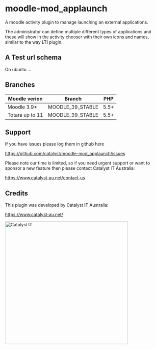 # moodle-mod_applaunch

A moodle activity plugin to manage launching an external applications.

The administrator can define multiple different types of applications and these will show
in the activity chooser with their own icons and names, similar to the way LTI plugin.


A Test url schema
-----------------

On ubuntu ...


Branches
--------

| Moodle verion     | Branch           | PHP  |
| ----------------- | ---------------- | ---- |
| Moodle 3.9+       | MOODLE_39_STABLE | 5.5+ |
| Totara up to 11   | MOODLE_39_STABLE | 5.5+ |


Support
-------

If you have issues please log them in github here

https://github.com/catalyst/moodle-mod_applaunch/issues

Please note our time is limited, so if you need urgent support or want to
sponsor a new feature then please contact Catalyst IT Australia:

https://www.catalyst-au.net/contact-us


Credits
-------

This plugin was developed by Catalyst IT Australia:

https://www.catalyst-au.net/

<img alt="Catalyst IT" src="https://cdn.rawgit.com/CatalystIT-AU/moodle-auth_saml2/master/pix/catalyst-logo.svg" width="400">
